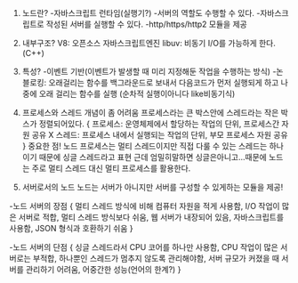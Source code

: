1. 노드란? 
-자바스크립트 런타임(실행기?) 
-서버의 역할도 수행할 수 있다. 
-자바스크립트로 작성된 서버를 실행할 수 있다.
-http/https/http2 모듈을 제공

2. 내부구조?
V8: 오픈소스 자바스크립트엔진
libuv: 비동기 I/O를 가능하게 한다.(C++)

3. 특성?
-이벤트 기반(이벤트가 발생할 때 미리 지정해둔 작업을 수행하는 방식)
-논블로킹: 오래걸리는 함수를 백그라운드로 보내서 다음코드가 먼저 실행되게 하고 나중에 오래 걸리는 함수를 실행
(순차적 실행이아니다 like비동기식)

4. 프로세스와 스레드
개념이 좀 어려움
프로세스라는 큰 박스안에 스레드라는 작은 박스가 정렬되어있다.
{
   프로세스: 운영체제에서 할당하는 작업의 단위, 프로세스간 자원 공유 X
   스레드: 프로세스 내에서 실행되는 작업의 단위, 부모 프로세스 자원 공유
}
중요한 점!
노드 프로세스는 멀티 스레드이지만 직접 다룰 수 있는 스레드는 하나이기 때문에 싱글 스레드라고 표현
근데 엄밀히말하면 싱글은아니고...때문에 노드는 주로 멀티 스레드 대신 멀티 프로세스를 활용한다.

5. 서버로서의 노드
노드는 서버가 아니지만 서버를 구성할 수 있게하는 모듈을 제공!

-노드 서버의 장점 {
   멀티 스레드 방식에 비해 컴퓨터 자원을 적게 사용함,
   I/O 작업이 많은 서버로 적합,
   멀티 스레드 방식보다 쉬움,
   웹 서버가 내장되어 있음,
   자바스크립트를 사용함,
   JSON 형식과 호환하기 쉬움
}

-노드 서버의 단점 {
   싱글 스레드라서 CPU 코어를 하나만 사용함,
   CPU 작업이 많은 서버로는 부적합,
   하나뿐인 스레드가 멈추지 않도록 관리해야함,
   서버 규모가 커졌을 때 서버를 관리하기 어려움,
   어중간한 성능(언어의 한계?)
}